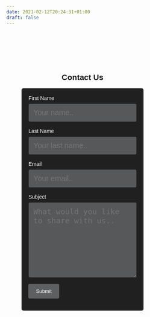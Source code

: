 ```yaml
---
date: 2021-02-12T20:24:31+01:00
draft: false
---
```


<style>
body {font-family: Arial, Helvetica, sans-serif;}
* {box-sizing: border-box;}

input[type=text], select, textarea {
  width: 100%;
  padding: 12px;
  color: #48d1cc;
  border: 1px solid #202020;
  border-radius: 4px;
  box-sizing: border-box;
  margin-top: 6px;
  margin-bottom: 16px;
  resize: vertical;
  background-color: #57585a;
  font-size: 20px;
  
}

input[type=submit] {
  background-color: #5e5f60;
  color: #fafafa;
  padding: 12px 20px;
  border: none;
  border-radius: 4px;
  cursor: pointer;
}

input[type=submit]:hover {
  background-color: #48d1cc;
}

.container {
  width: 80%;
  border-radius: 5px;
  background-color: #202020;
  padding: 18px;
  color: #fafafa;
  float:center;
  margin: 0 auto;
  
}

@media only screen and (max-width: 600px) {

    .container {

        width: 100%;
    }
}

</style>

<br/>
<br/>
<br/>
<br/>
<br/>

<div align="center">
<h2>Contact Us</h2>
</div>

<div class="container">
  <form name="contact" method="POST" data-netlify="true">
    <label for="fname">First Name</label>
    <input type="text" id="fname" name="firstname" placeholder="Your name..">
    <label for="lname">Last Name</label>
    <input type="text" id="lname" name="lastname" placeholder="Your last name..">
    <label for="email">Email</label>
    <input type="text" id="email" name="email" placeholder="Your email..">
<label for="subject">Subject</label>
<textarea id="subject" name="subject" placeholder="What would you like to share with us.." style="height:200px"></textarea>

<input type="submit" value="Submit">

</form>
</div>

<br/>
<br/>
<br/>
<br/>
<br/>

<br/>
<br/>
<br/>
<br/>
<br/>
